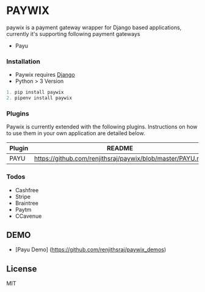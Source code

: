 # PAYWIX
paywix is a payment gateway wrapper for Django based applications, currently it's supporting following payment gateways
  - Payu

### Installation

* Paywix requires [Django](https://www.djangoproject.com/download/)
* Python > 3 Version

```python
1. pip install paywix
2. pipenv install paywix
```

### Plugins

Paywix is currently extended with the following plugins. Instructions on how to use them in your own application are detailed below.

| Plugin | README |
| ------ | ------ |
| PAYU | https://github.com/renjithsraj/paywix/blob/master/PAYU.md |

### Todos

 - Cashfree
 - Stripe
 - Braintree
 - Paytm
 - CCavenue

## DEMO
- [Payu Demo] (https://github.com/renjithsraj/paywix_demos)

License
----

MIT

